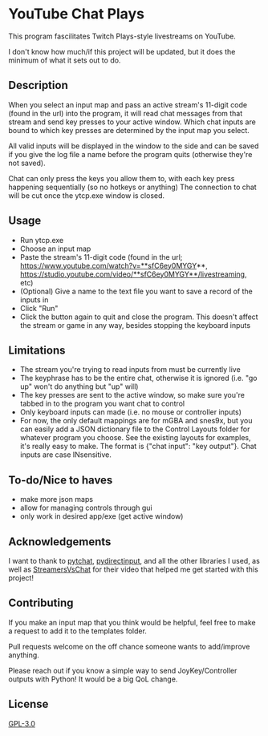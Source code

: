 # YouTube Chat Plays

This program fascilitates Twitch Plays-style livestreams on YouTube.

I don't know how much/if this project will be updated, but it does the minimum of what it sets out to do.

## Description
When you select an input map and pass an active stream's 11-digit code (found in the url) into the program, it will read chat messages from that stream and send key presses to your active window. Which chat inputs are bound to which key presses are determined by the input map you select.

All valid inputs will be displayed in the window to the side and can be saved if you give the log file a name before the program quits (otherwise they're not saved).

Chat can only press the keys you allow them to, with each key press happening sequentially (so no hotkeys or anything)
The connection to chat will be cut once the ytcp.exe window is closed.

## Usage
- Run ytcp.exe
- Choose an input map
- Paste the stream's 11-digit code (found in the url; https://www.youtube.com/watch?v=**sfC6ey0MYGY**,  https://studio.youtube.com/video/**sfC6ey0MYGY**/livestreaming, etc)
- (Optional) Give a name to the text file you want to save a record of the inputs in
- Click "Run"
- Click the button again to quit and close the program. This doesn't affect the stream or game in any way, besides stopping the keyboard inputs

## Limitations
- The stream you're trying to read inputs from must be currently live
- The keyphrase has to be the entire chat, otherwise it is ignored (i.e. "go up" won't do anything but "up" will)
- The key presses are sent to the active window, so make sure you're tabbed in to the program you want chat to control
- Only keyboard inputs can made (i.e. no mouse or controller inputs)
- For now, the only default mappings are for mGBA and snes9x, but you can easily add a JSON dictionary file to the Control Layouts folder for whatever program you choose. See the existing layouts for examples, it's really easy to make. The format is {"chat input": "key output"}. Chat inputs are case INsensitive.

## To-do/Nice to haves
- make more json maps 
- allow for managing controls through gui
- only work in desired app/exe (get active window)

## Acknowledgements
I want to thank to [pytchat](https://github.com/taizan-hokuto/pytchat/wiki/PytchatCore), [pydirectinput](https://github.com/learncodebygaming/pydirectinput), and all the other libraries I used, as well as
[StreamersVsChat](https://youtu.be/uE_3RRBz3CQ) for their video that helped me get started with this project!

## Contributing

If you make an input map that you think would be helpful, feel free to make a request to add it to the templates folder.

Pull requests welcome on the off chance someone wants to add/improve anything.

Please reach out if you know a simple way to send JoyKey/Controller outputs with Python! It would be a big QoL change. 

## License

[GPL-3.0](https://choosealicense.com/licenses/gpl-3.0/)
